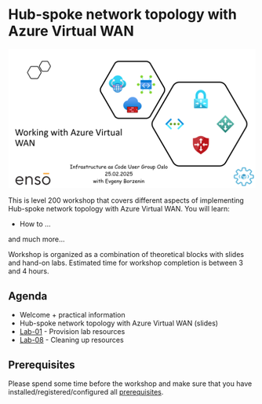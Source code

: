 # Hub-spoke network topology with Azure Virtual WAN

![logo](assets/images/logo.png)

This is level 200 workshop that covers different aspects of implementing Hub-spoke network topology with Azure Virtual WAN. You will learn:

- How to 
...

and much more...

Workshop is organized as a combination of theoretical blocks with slides and hand-on labs. Estimated time for workshop completion is between 3 and 4 hours.

## Agenda

- Welcome + practical information
- Hub-spoke network topology with Azure Virtual WAN (slides)
- [Lab-01](labs/lab-01/index.md) - Provision lab resources
- [Lab-08](labs/lab-08/index.md) - Cleaning up resources

## Prerequisites

Please spend some time before the workshop and make sure that you have installed/registered/configured all [prerequisites](./prerequisites.md).